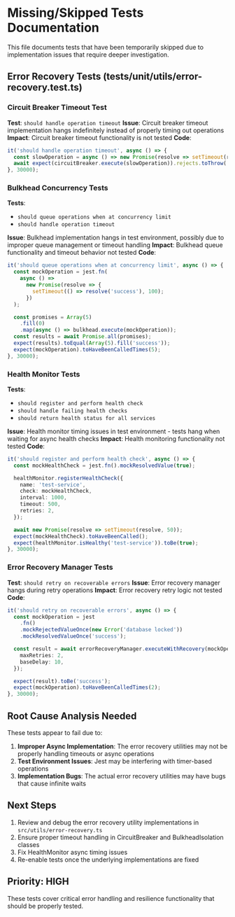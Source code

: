 # Missing/Skipped Tests Documentation

This file documents tests that have been temporarily skipped due to implementation issues that require deeper investigation.

## Error Recovery Tests (tests/unit/utils/error-recovery.test.ts)

### Circuit Breaker Timeout Test

**Test**: `should handle operation timeout`
**Issue**: Circuit breaker timeout implementation hangs indefinitely instead of properly timing out operations
**Impact**: Circuit breaker timeout functionality is not tested
**Code**:

```typescript
it('should handle operation timeout', async () => {
  const slowOperation = async () => new Promise(resolve => setTimeout(resolve, 2000));
  await expect(circuitBreaker.execute(slowOperation)).rejects.toThrow('Operation timed out');
}, 30000);
```

### Bulkhead Concurrency Tests

**Tests**:
- `should queue operations when at concurrency limit`
- `should handle operation timeout`

**Issue**: Bulkhead implementation hangs in test environment, possibly due to improper queue management or timeout handling
**Impact**: Bulkhead queue functionality and timeout behavior not tested
**Code**:

```typescript
it('should queue operations when at concurrency limit', async () => {
  const mockOperation = jest.fn(
    async () =>
      new Promise(resolve => {
        setTimeout(() => resolve('success'), 100);
      })
  );

  const promises = Array(5)
    .fill(0)
    .map(async () => bulkhead.execute(mockOperation));
  const results = await Promise.all(promises);
  expect(results).toEqual(Array(5).fill('success'));
  expect(mockOperation).toHaveBeenCalledTimes(5);
}, 30000);
```

### Health Monitor Tests

**Tests**:
- `should register and perform health check`
- `should handle failing health checks`
- `should return health status for all services`

**Issue**: Health monitor timing issues in test environment - tests hang when waiting for async health checks
**Impact**: Health monitoring functionality not tested
**Code**:

```typescript
it('should register and perform health check', async () => {
  const mockHealthCheck = jest.fn().mockResolvedValue(true);

  healthMonitor.registerHealthCheck({
    name: 'test-service',
    check: mockHealthCheck,
    interval: 1000,
    timeout: 500,
    retries: 2,
  });

  await new Promise(resolve => setTimeout(resolve, 50));
  expect(mockHealthCheck).toHaveBeenCalled();
  expect(healthMonitor.isHealthy('test-service')).toBe(true);
}, 30000);
```

### Error Recovery Manager Tests

**Test**: `should retry on recoverable errors`
**Issue**: Error recovery manager hangs during retry operations
**Impact**: Error recovery retry logic not tested
**Code**:

```typescript
it('should retry on recoverable errors', async () => {
  const mockOperation = jest
    .fn()
    .mockRejectedValueOnce(new Error('database locked'))
    .mockResolvedValueOnce('success');

  const result = await errorRecoveryManager.executeWithRecovery(mockOperation, {
    maxRetries: 2,
    baseDelay: 10,
  });

  expect(result).toBe('success');
  expect(mockOperation).toHaveBeenCalledTimes(2);
}, 30000);
```

## Root Cause Analysis Needed

These tests appear to fail due to:

1. **Improper Async Implementation**: The error recovery utilities may not be properly handling timeouts or async operations
2. **Test Environment Issues**: Jest may be interfering with timer-based operations
3. **Implementation Bugs**: The actual error recovery utilities may have bugs that cause infinite waits

## Next Steps

1. Review and debug the error recovery utility implementations in `src/utils/error-recovery.ts`
2. Ensure proper timeout handling in CircuitBreaker and BulkheadIsolation classes
3. Fix HealthMonitor async timing issues
4. Re-enable tests once the underlying implementations are fixed

## Priority: HIGH

These tests cover critical error handling and resilience functionality that should be properly tested.
